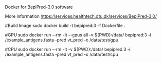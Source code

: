 Docker for BepiPred-3.0 software

More information https://services.healthtech.dtu.dk/services/BepiPred-3.0/

#Build Image
sudo docker build -t bepipred:3 -f Dockerfile .

#GPU
sudo docker run --rm -it --gpus all -v ${PWD}:/data/ bepipred:3 -i /example_antigens.fasta -pred vt_pred -o /data/test/gpu

#CPU
sudo docker run --rm -it -v ${PWD}:/data/ bepipred:3 -i /example_antigens.fasta -pred vt_pred -o /data/test/cpu
